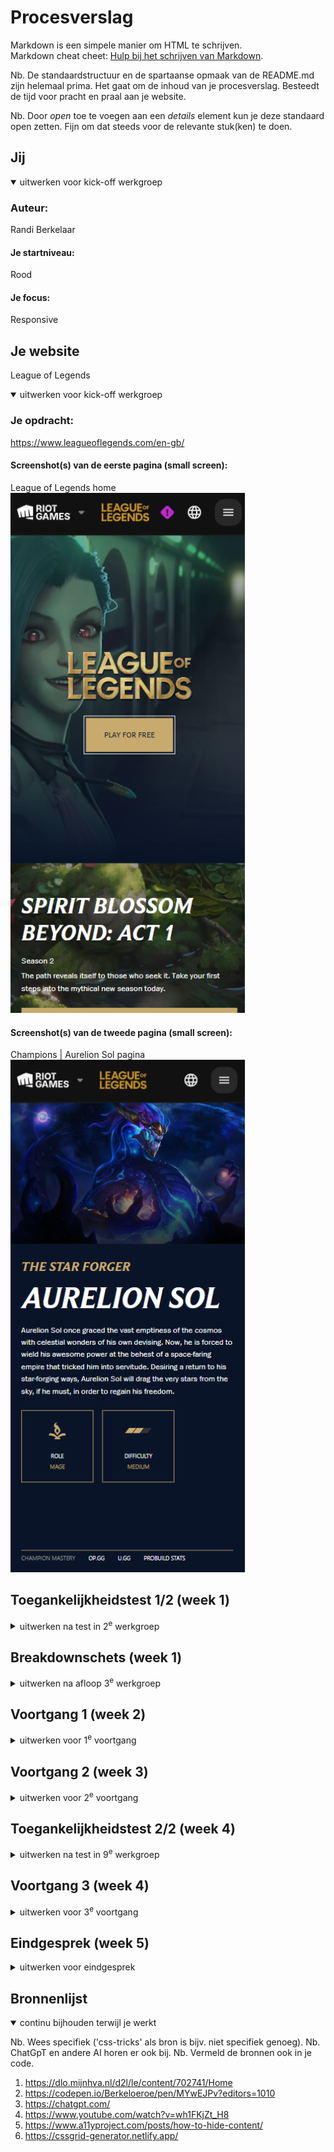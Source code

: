# Procesverslag

Markdown is een simpele manier om HTML te schrijven.  
Markdown cheat cheet: [Hulp bij het schrijven van Markdown](https://github.com/adam-p/markdown-here/wiki/Markdown-Cheatsheet).

Nb. De standaardstructuur en de spartaanse opmaak van de README.md zijn helemaal prima. Het gaat om de inhoud van je procesverslag. Besteedt de tijd voor pracht en praal aan je website.

Nb. Door _open_ toe te voegen aan een _details_ element kun je deze standaard open zetten. Fijn om dat steeds voor de relevante stuk(ken) te doen.

## Jij

<details open>
  <summary>uitwerken voor kick-off werkgroep</summary>

### Auteur:

Randi Berkelaar

#### Je startniveau:

Rood

#### Je focus:

Responsive

</details>

## Je website

League of Legends

<details open>
  <summary>uitwerken voor kick-off werkgroep</summary>

### Je opdracht:

https://www.leagueoflegends.com/en-gb/

#### Screenshot(s) van de eerste pagina (small screen):

League of Legends home
<img src="readme-images/eerste pagina.png" width="375px" alt="home-page-small-screen">

#### Screenshot(s) van de tweede pagina (small screen):

Champions | Aurelion Sol pagina
<img src="readme-images/tweede-pagina.png" width="375px" alt="champions-aurelionSol-small-screen">

</details>

## Toegankelijkheidstest 1/2 (week 1)

<details>
  <summary>uitwerken na test in 2<sup>e</sup> werkgroep</summary>

### Bevindingen

Lijst met je bevindingen die in de test naar voren kwamen:

- Geen Darkmode ondersteuning
- Geen Hoog contrast ondersteuning
- Heel veel divs
- Weinig semantische elementen
- Input focus niet altijd duidelijk te zien
- Errors & warnings in de W3AC checker
- Geen goed gebruik van headings soms word een p daarvoor gebruikt
- Missende headings
- Geen alts voor IMG
- Video's hebben autoplay
- Video's geen audio
- Video' s hebben geen pauze knop

</details>

## Breakdownschets (week 1)

<details>
  <summary>uitwerken na afloop 3<sup>e</sup> werkgroep</summary>

### de hele pagina:

  <img src="readme-images\breakdown.png" width="375px" alt="breakdown van de hele pagina">

### dynamisch deel (bijv menu):

  <img src="readme-images/breakdown-menu.png" width="375px" alt="news-items-sectie">

### wellicht nog een dynamisch deel (bijv filter):

  <img src="readme-images/dummy-plaatje.jpg" width="375px" alt="breakdown van nog een dynamisch deel">

</details>

## Voortgang 1 (week 2)

<details>
  <summary>uitwerken voor 1<sup>e</sup> voortgang</summary>

### Stand van zaken

hier dit ging goed & dit was lastig (neem ook screenshots op van delen van je website en code)


### Agenda voor meeting

samen met je groepje opstellen

| Randi             | Kyra | Aya | Patoune          |
| ----------------- | ---- | --- | ---------------- |
|                   |      |     | Toegankelijke    |
|                   |      |     | Achtergrondvideo |
| responsive Header | Html checken  | Html checken| ...              |

### Verslag van meeting

hier na afloop snel de uitkomsten van de meeting vastleggen

- headings boven aan doen
- Code beter indenten
- Sommige divs kan ik vervangen

</details>

## Voortgang 2 (week 3)

<details>
  <summary>uitwerken voor 2<sup>e</sup> voortgang</summary>

### Stand van zaken

hier dit ging goed & dit was lastig
- Header was lastig maar is gelukt en hoef niet alles na te maken daarvan.
- Foto aanpassen met een input was lastig maar werkt nu




### Agenda voor meeting

samen met je groepje opstellen

Julia: Mijn YouTube filmpje werkt nog niet. Mag mijn span?
Noa: hoe maak ik mijn 3e sectie scrollende text? hoe doe ik de img animatie 1e sectie?
Melissa:
Randi: achtergrond video toegankelijk, vraag over de header, text aanpassen met css

### Verslag van meeting

hier na afloop snel de uitkomsten van de meeting vastleggen

- Achtergrond video toegankelijk maken door eigen controls toe te voegen.
- Carrousel kan je met css only maken.

</details>

## Toegankelijkheidstest 2/2 (week 4)

<details>
  <summary>uitwerken na test in 9<sup>e</sup> werkgroep</summary>

### Bevindingen

Lijst met je bevindingen die in de test naar voren kwamen (geef ook aan wat er verbeterd is):

</details>

## Voortgang 3 (week 4)

<details>
  <summary>uitwerken voor 3<sup>e</sup> voortgang</summary>

### Stand van zaken

hier dit ging goed & dit was lastig
- Carrousel maken was lastig maar is gelukt met hulp van de docent
- Progress bar maken  was lastig is gelukt met hulp van de docent


### Agenda voor meeting

samen met je groepje opstellen

<!-- | student 1      | student 2          | student 3    | student 4        |
| -------------- | ------------------ | ------------ | ---------------- |
| dit bespreken  | en dit             | en ik dit    | en dan ik dat    |
| en dat ook nog | dit als er tijd is | nog een punt | dit wil ik zeker |
| ...            | ...                | ...          | ...              | -->

Noa 
Melissa
Julia
Randi:

### Verslag van meeting

hier na afloop snel de uitkomsten van de meeting vastleggen

- punt 1
- punt 2
- nog een punt
- ...

</details>

## Eindgesprek (week 5)

<details>
  <summary>uitwerken voor eindgesprek</summary>

### Je uitkomst - karakteristiek screenshots:

  <img src="readme-images/dummy-plaatje.jpg" width="375px" alt="uitomst opdracht 1">

### Dit ging goed/Heb ik geleerd:

Korte omschrijving met plaatjes

  <img src="readme-images/dummy-plaatje.jpg" width="375px" alt="top">

### Dit was lastig/Is niet gelukt:

Korte omschrijving met plaatjes

  <img src="readme-images/dummy-plaatje.jpg" width="375px" alt="bummer">
</details>

## Bronnenlijst

<details open>
  <summary>continu bijhouden terwijl je werkt</summary>

Nb. Wees specifiek ('css-tricks' als bron is bijv. niet specifiek genoeg).
Nb. ChatGpT en andere AI horen er ook bij.
Nb. Vermeld de bronnen ook in je code.

1. https://dlo.mijnhva.nl/d2l/le/content/702741/Home
2. https://codepen.io/Berkeloeroe/pen/MYwEJPv?editors=1010
3. https://chatgpt.com/
4. https://www.youtube.com/watch?v=wh1FKjZt_H8
5. https://www.a11yproject.com/posts/how-to-hide-content/
6. https://cssgrid-generator.netlify.app/

</details>
